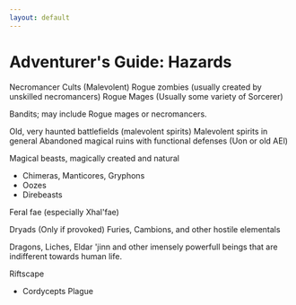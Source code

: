 ```yaml
---
layout: default
---
```


# Adventurer's Guide: Hazards

Necromancer Cults (Malevolent)
Rogue zombies (usually created by unskilled necromancers)
Rogue Mages (Usually some variety of Sorcerer)

Bandits; may include Rogue mages or necromancers.

Old, very haunted battlefields (malevolent spirits)
Malevolent spirits in general
Abandoned magical ruins with functional defenses (Uon or old AEl)

Magical beasts, magically created and natural
* Chimeras, Manticores, Gryphons
* Oozes
* Direbeasts

Feral fae (especially Xhal'fae)

Dryads (Only if provoked)
Furies, Cambions, and other hostile elementals

Dragons, Liches, Eldar 'jinn and other imensely powerfull beings that are indifferent towards human life.

Riftscape
* Cordycepts Plague


